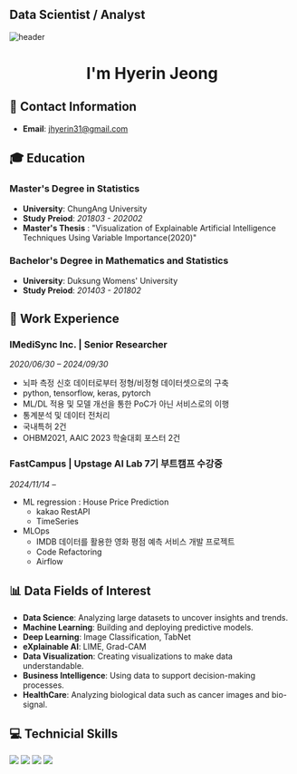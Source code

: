 ## Data Scientist / Analyst
![header](https://capsule-render.vercel.app/api?type=waving&color=ece700&height=200&text=Welcome!&animation=fadeIn&fontSize=80&fontAlignY=35&desc=jhyerin31's%20GitHub%20Profile&descAlignY=51&descAlign=62)


<h1 align="center"> I'm Hyerin Jeong </h1>

## 📧 Contact Information
- **Email**: jhyerin31@gmail.com

## 🎓 Education
### Master's Degree in Statistics
- **University**: ChungAng University
- **Study Preiod**: *201803 - 202002*
- **Master's Thesis** : "Visualization of Explainable Artificial Intelligence Techniques Using Variable Importance(2020)"
 
### Bachelor's Degree in Mathematics and Statistics
- **University**: Duksung Womens' University
- **Study Preiod**: *201403 - 201802*

## 💼 Work Experience
### IMediSync Inc. | Senior Researcher 
*2020/06/30 – 2024/09/30*  
- 뇌파 측정 신호 데이터로부터 정형/비정형 데이터셋으로의 구축 
- python, tensorflow, keras, pytorch
- ML/DL 적용 및 모델 개선을 통한 PoC가 아닌 서비스로의 이행
- 통계분석 및 데이터 전처리 
- 국내특허 2건
- OHBM2021, AAIC 2023 학술대회 포스터 2건
  
### FastCampus | Upstage AI Lab 7기 부트캠프 수강중 
*2024/11/14 –*  
- ML regression : House Price Prediction
     - kakao RestAPI
     - TimeSeries 
- MLOps
     - IMDB 데이터를 활용한 영화 평점 예측 서비스 개발 프로젝트
     -  Code Refactoring
     -  Airflow
  
## 📊 Data Fields of Interest
- **Data Science**: Analyzing large datasets to uncover insights and trends.
- **Machine Learning**: Building and deploying predictive models.
- **Deep Learning**: Image Classification, TabNet
- **eXplainable AI**: LIME, Grad-CAM
- **Data Visualization**: Creating visualizations to make data understandable.
- **Business Intelligence**: Using data to support decision-making processes.
- **HealthCare**: Analyzing biological data such as cancer images and bio-signal.

## 💻 Technicial Skills
<img src="https://img.shields.io/badge/Python-3776AB?style=for-the-badge&logo=python&logoColor=white"> <img src="https://img.shields.io/badge/Pytorch-EE4C2C?style=for-the-badge&logo=pytorch&logoColor=white"> <img src="https://img.shields.io/badge/R-276DC3?style=for-the-badge&logo=r&logoColor=white"> <img src="https://img.shields.io/badge/MYSQL-4479A1?style=for-the-badge&logo=mysql&logoColor=white">

<!--
**jhyerin31/jhyerin31** is a ✨ _special_ ✨ repository because its `README.md` (this file) appears on your GitHub profile.

Here are some ideas to get you started:

- 🔭 I’m currently working on ...
- 🌱 I’m currently learning ...
- 👯 I’m looking to collaborate on ...
- 🤔 I’m looking for help with ...
- 💬 Ask me about ...
- 📫 How to reach me: ...
- 😄 Pronouns: ...
- ⚡ Fun fact: ...
-->
